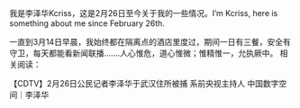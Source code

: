 我是李泽华Kcriss，这是2月26日至今关于我的一些情况。I&#8217;m Kcriss, here is something about me since February 26th.

一直到3月14日早晨，我始终都在隔离点的酒店里度过，期间一日有三餐，安全有守卫，每天都能看新闻联播&#8230;&#8230;.人心惟危，道心惟微；惟精惟一，允执厥中。 相关阅读：

【CDTV】2月26日公民记者李泽华于武汉住所被捕  系前央视主持人 中国数字空间｜李泽华


